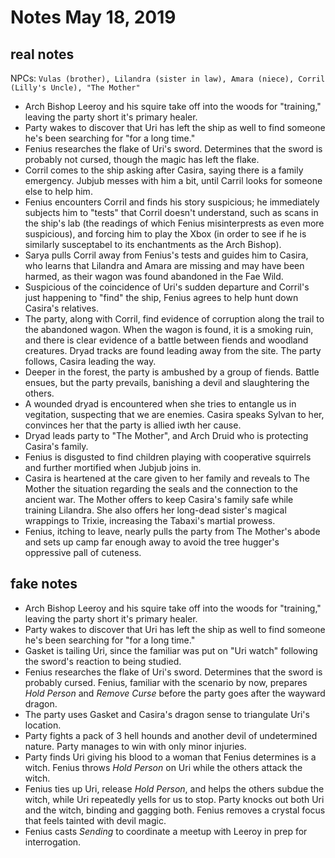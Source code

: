 <!-- TITLE: 2019 05 18 -->
<!-- SUBTITLE: A quick summary of 2019 05 18 -->

# Notes May 18, 2019

## real notes

NPCs: `Vulas (brother), Lilandra (sister in law), Amara (niece), Corril (Lilly's Uncle), "The Mother"`

* Arch Bishop Leeroy and his squire take off into the woods for "training," leaving the party short it's primary healer.
* Party wakes to discover that Uri has left the ship as well to find someone he's been searching for "for a long time." 
* Fenius researches the flake of Uri's sword. Determines that the sword is probably not cursed, though the magic has left the flake.
* Corril comes to the ship asking after Casira, saying there is a family emergency. Jubjub messes with him a bit, until Carril looks for someone else to help him.
* Fenius encounters Corril and finds his story suspicious; he immediately subjects him to "tests" that Corril doesn't understand, such as scans in the ship's lab (the readings of which Fenius misinterprests as even more suspicious), and forcing him to play the Xbox (in order to see if he is similarly susceptabel to its enchantments as the Arch Bishop).
* Sarya pulls Corril away from Fenius's tests and guides him to Casira, who learns that Lilandra and Amara are missing and may have been harmed, as their wagon was found abandoned in the Fae Wild.
* Suspicious of the coincidence of Uri's sudden departure and Corril's just happening to "find" the ship, Fenius agrees to help hunt down Casira's relatives.
* The party, along with Corril, find evidence of corruption along the trail to the abandoned wagon. When the wagon is found, it is a smoking ruin, and there is clear evidence of a battle between fiends and woodland creatures. Dryad tracks are found leading away from the site. The party follows, Casira leading the way.
* Deeper in the forest, the party is ambushed by a group of fiends. Battle ensues, but the party prevails, banishing a devil and slaughtering the others.
* A wounded dryad is encountered when she tries to entangle us in vegitation, suspecting that we are enemies. Casira speaks Sylvan to her, convinces her that the party is allied iwth her cause.
* Dryad leads party to "The Mother", and Arch Druid who is protecting Casira's family.
* Fenius is disgusted to find children playing with cooperative squirrels and further mortified when Jubjub joins in.
* Casira is heartened at the care given to her family and reveals to The Mother the situation regarding the seals and the connection to the ancient war. The Mother offers to keep Casira's family safe while training Lilandra. She also offers her long-dead sister's magical wrappings to Trixie, increasing the Tabaxi's martial prowess.
* Fenius, itching to leave, nearly pulls the party from The Mother's abode and sets up camp far enough away to avoid the tree hugger's oppressive pall of cuteness.



## fake notes
* Arch Bishop Leeroy and his squire take off into the woods for "training," leaving the party short it's primary healer.
* Party wakes to discover that Uri has left the ship as well to find someone he's been searching for "for a long time." 
* Gasket is tailing Uri, since the familiar was put on "Uri watch" following the sword's reaction to being studied.
* Fenius researches the flake of Uri's sword. Determines that the sword is probably cursed. Fenius, familiar with the scenario by now, prepares *Hold Person* and *Remove Curse* before the party goes after the wayward dragon.
* The party uses Gasket and Casira's dragon sense to triangulate Uri's location.
* Party fights a pack of 3 hell hounds and another devil of undetermined nature. Party manages to win with only minor injuries.
* Party finds Uri giving his blood to a woman that Fenius determines is a witch. Fenius throws *Hold Person* on Uri while the others attack the witch.
* Fenius ties up Uri, release *Hold Person*, and helps the others subdue the witch, while Uri repeatedly yells for us to stop. Party knocks out both Uri and the witch, binding and gagging both. Fenius removes a crystal focus that feels tainted with devil magic. 
* Fenius casts *Sending* to coordinate a meetup with Leeroy in prep for interrogation.